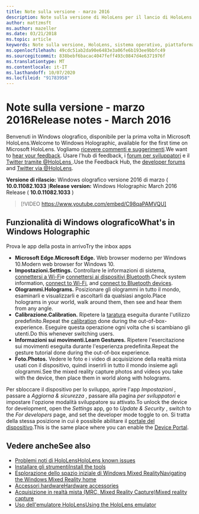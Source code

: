 ```yaml
---
title: Note sulla versione - marzo 2016
description: Note sulla versione di HoloLens per il lancio di HoloLens e Windows olografico.
author: mattzmsft
ms.author: mazeller
ms.date: 03/21/2018
ms.topic: article
keywords: Note sulla versione, HoloLens, sistema operativo, piattaforma, funzionalità, compilazione, avvio
ms.openlocfilehash: 49cdc51ab2da90e6483e3a06fe6b193ee9bbfc49
ms.sourcegitcommit: 838bebf6bacac4047feff493c0847d4e6371976f
ms.translationtype: MT
ms.contentlocale: it-IT
ms.lasthandoff: 10/07/2020
ms.locfileid: "91783958"
---
```

# <a name="release-notes---march-2016"></a><span data-ttu-id="b7260-104">Note sulla versione - marzo 2016</span><span class="sxs-lookup"><span data-stu-id="b7260-104">Release notes - March 2016</span></span>

<span data-ttu-id="b7260-105">Benvenuti in Windows olografico, disponibile per la prima volta in Microsoft HoloLens.</span><span class="sxs-lookup"><span data-stu-id="b7260-105">Welcome to Windows Holographic, available for the first time on Microsoft HoloLens.</span></span> <span data-ttu-id="b7260-106">Vogliamo [ricevere commenti e suggerimenti](https://docs.microsoft.com/windows/mixed-reality/give-us-feedback).</span><span class="sxs-lookup"><span data-stu-id="b7260-106">We want to [hear your feedback](https://docs.microsoft.com/windows/mixed-reality/give-us-feedback).</span></span> <span data-ttu-id="b7260-107">Usare l'hub di feedback, i [forum per sviluppatori](https://forums.hololens.com) e il [Twitter tramite @HoloLens ](https://twitter.com/hololens).</span><span class="sxs-lookup"><span data-stu-id="b7260-107">Use the Feedback Hub, the [developer forums](https://forums.hololens.com) and [Twitter via @HoloLens](https://twitter.com/hololens).</span></span>

<span data-ttu-id="b7260-108">**Versione di rilascio:** Windows olografico versione 2016 di marzo ( **10.0.11082.1033** )</span><span class="sxs-lookup"><span data-stu-id="b7260-108">**Release version:** Windows Holographic March 2016 Release ( **10.0.11082.1033** )</span></span>

>[!VIDEO https://www.youtube.com/embed/C98qaPAMVQU]

## <a name="whats-in-windows-holographic"></a><span data-ttu-id="b7260-109">Funzionalità di Windows olografico</span><span class="sxs-lookup"><span data-stu-id="b7260-109">What's in Windows Holographic</span></span>

<span data-ttu-id="b7260-110">Prova le app della posta in arrivo</span><span class="sxs-lookup"><span data-stu-id="b7260-110">Try the inbox apps</span></span>
* <span data-ttu-id="b7260-111">**Microsoft Edge.**</span><span class="sxs-lookup"><span data-stu-id="b7260-111">**Microsoft Edge.**</span></span> <span data-ttu-id="b7260-112">Web browser moderno per Windows 10.</span><span class="sxs-lookup"><span data-stu-id="b7260-112">Modern web browser for Windows 10.</span></span>
* <span data-ttu-id="b7260-113">**Impostazioni.**</span><span class="sxs-lookup"><span data-stu-id="b7260-113">**Settings.**</span></span> <span data-ttu-id="b7260-114">Controllare le informazioni di sistema, [connettersi a Wi-Fi](https://docs.microsoft.com/windows/mixed-reality/connecting-to-wi-fi-on-hololens)e [connettersi ai dispositivi Bluetooth](https://docs.microsoft.com/windows/mixed-reality/discover/hardware-accessories).</span><span class="sxs-lookup"><span data-stu-id="b7260-114">Check system information, [connect to Wi-Fi](https://docs.microsoft.com/windows/mixed-reality/connecting-to-wi-fi-on-hololens), and [connect to Bluetooth devices](https://docs.microsoft.com/windows/mixed-reality/discover/hardware-accessories).</span></span>
* <span data-ttu-id="b7260-115">**Ologrammi.**</span><span class="sxs-lookup"><span data-stu-id="b7260-115">**Holograms.**</span></span> <span data-ttu-id="b7260-116">Posizionare gli ologrammi in tutto il mondo, esaminarli e visualizzarli e ascoltarli da qualsiasi angolo.</span><span class="sxs-lookup"><span data-stu-id="b7260-116">Place holograms in your world, walk around them, then see and hear them from any angle.</span></span>
* <span data-ttu-id="b7260-117">**Calibrazione.**</span><span class="sxs-lookup"><span data-stu-id="b7260-117">**Calibration.**</span></span> <span data-ttu-id="b7260-118">Ripetere la [taratura](https://docs.microsoft.com/windows/mixed-reality/calibration) eseguita durante l'utilizzo predefinito.</span><span class="sxs-lookup"><span data-stu-id="b7260-118">Repeat the [calibration](https://docs.microsoft.com/windows/mixed-reality/calibration) done during the out-of-box-experience.</span></span> <span data-ttu-id="b7260-119">Eseguire questa operazione ogni volta che si scambiano gli utenti.</span><span class="sxs-lookup"><span data-stu-id="b7260-119">Do this whenever switching users.</span></span>
* <span data-ttu-id="b7260-120">**Informazioni sui movimenti.**</span><span class="sxs-lookup"><span data-stu-id="b7260-120">**Learn Gestures.**</span></span> <span data-ttu-id="b7260-121">Ripetere l'esercitazione sui movimenti eseguita durante l'esperienza predefinita.</span><span class="sxs-lookup"><span data-stu-id="b7260-121">Repeat the gesture tutorial done during the out-of-box experience.</span></span>
* <span data-ttu-id="b7260-122">**Foto.**</span><span class="sxs-lookup"><span data-stu-id="b7260-122">**Photos.**</span></span> <span data-ttu-id="b7260-123">Vedere le foto e i video di acquisizione della realtà mista usati con il dispositivo, quindi inserirli in tutto il mondo insieme agli ologrammi.</span><span class="sxs-lookup"><span data-stu-id="b7260-123">See the mixed reality capture photos and videos you take with the device, then place them in world along with holograms.</span></span>

<span data-ttu-id="b7260-124">Per sbloccare il dispositivo per lo sviluppo, aprire l'app *Impostazioni* , passare a *Aggiorna & sicurezza* , passare alla pagina *per sviluppatori* e impostare l'opzione modalità sviluppatore su attivato.</span><span class="sxs-lookup"><span data-stu-id="b7260-124">To unlock the device for development, open the *Settings* app, go to *Update & Security* , switch to the *For developers* page, and set the developer mode toggle to on.</span></span> <span data-ttu-id="b7260-125">Si tratta della stessa posizione in cui è possibile abilitare il [portale del dispositivo](https://docs.microsoft.com/windows/mixed-reality/develop/platform-capabilities-and-apis/using-the-windows-device-portal).</span><span class="sxs-lookup"><span data-stu-id="b7260-125">This is the same place where you can enable the [Device Portal](https://docs.microsoft.com/windows/mixed-reality/develop/platform-capabilities-and-apis/using-the-windows-device-portal).</span></span>

## <a name="see-also"></a><span data-ttu-id="b7260-126">Vedere anche</span><span class="sxs-lookup"><span data-stu-id="b7260-126">See also</span></span>
* [<span data-ttu-id="b7260-127">Problemi noti di HoloLens</span><span class="sxs-lookup"><span data-stu-id="b7260-127">HoloLens known issues</span></span>](https://docs.microsoft.com/windows/mixed-reality/hololens-known-issues)
* [<span data-ttu-id="b7260-128">Installare gli strumenti</span><span class="sxs-lookup"><span data-stu-id="b7260-128">Install the tools</span></span>](https://docs.microsoft.com/windows/mixed-reality/develop/install-the-tools)
* [<span data-ttu-id="b7260-129">Esplorazione dello spazio iniziale di Windows Mixed Reality</span><span class="sxs-lookup"><span data-stu-id="b7260-129">Navigating the Windows Mixed Reality home</span></span>](https://docs.microsoft.com/windows/mixed-reality/discover/navigating-the-windows-mixed-reality-home)
* [<span data-ttu-id="b7260-130">Accessori hardware</span><span class="sxs-lookup"><span data-stu-id="b7260-130">Hardware accessories</span></span>](https://docs.microsoft.com/windows/mixed-reality/discover/hardware-accessories)
* [<span data-ttu-id="b7260-131">Acquisizione in realtà mista (MRC, Mixed Reality Capture)</span><span class="sxs-lookup"><span data-stu-id="b7260-131">Mixed reality capture</span></span>](https://docs.microsoft.com/windows/mixed-reality/mixed-reality-capture)
* [<span data-ttu-id="b7260-132">Uso dell'emulatore HoloLens</span><span class="sxs-lookup"><span data-stu-id="b7260-132">Using the HoloLens emulator</span></span>](https://docs.microsoft.com/windows/mixed-reality/develop/platform-capabilities-and-apis/using-the-hololens-emulator)
